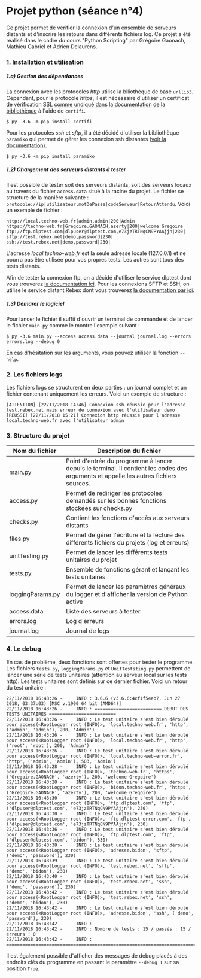 # Projet python (séance n°4)

Ce projet permet de vérifier la connexion d'un ensemble de serveurs distants et d'inscrire les retours dans différents fichiers log. Ce projet a été réalisé dans le cadre du cours "Python Scripting" par Grégoire Gaonach, Mathieu Gabriel et Adrien Delaurens.
### 1. Installation et utilisation
##### 1.a) Gestion des dépendances
La connexion avec les protocoles _http_ utilise la biliothèque de base `urllib3`. Cependant, pour le protocole _https_, il est nécessaire d'utiliser un certificat de vérification SSL [comme undiqué dans la documentation de la bibliothèque](https://urllib3.readthedocs.io/en/latest/user-guide.html#certificate-verification) à l'aide de `certifi`.

```
$ py -3.6 -m pip install certifi
```

Pour les protocoles _ssh_ et _sftp_, il a été décidé d'utiliser la bibliothèque `paramiko` qui permet de gérer les connexion ssh distantes ([voir la documentation](http://www.paramiko.org/)).

```
$ py -3.6 -m pip install paramiko
```
##### 1.2) Chargement des serveurs distants à tester
Il est possible de tester soit des serveurs distants, soit des serveurs locaux au travers du fichier `access.data` situé à la racine du projet. Le fichier se structure de la manière suivante : `protocole://ip|utilisateur,motDePasse|codeServeur|RetourAttendu`. Voici un exemple de fichier :
```
http://local.techno-web.fr|admin,admin|200|Admin
https://techno-web.fr|Gregoire.GAONACH,azerty|200|welcome Gregoire
ftp://ftp.dlptest.com|dlpuser@dlptest.com,e73jzTRTNqCN9PYAAjjn|230|
sftp://test.rebex.net|demo,password|230|
ssh://test.rebex.net|demo,password|230|
```
L'adresse _local.techno-web.fr_ est la seule adresse locale (127.0.0.1) et ne pourra pas être utilisée pour vos propres tests. Les autres sont tous des tests distants.

Afin de tester la connexion ftp, on a décidé d'utiliser le service dlptest dont vous trouverez [la documentation ici](https://dlptest.com/ftp-test/). Pour les connexions SFTP et SSH, on utilise le service distant Rebex dont vous trouverez [la documentation par ici](http://test.rebex.net/).

##### 1.3) Démarer le logiciel
Pour lancer le fichier il suffit d'ouvrir un terminal de commande et de lancer le fichier `main.py` comme le montre l'exemple suivant :
```
$ py -3.6 main.py --access access.data --journal journal.log --errors errors.log --debug 0
```
En cas d'hésitation sur les arguments, vous pouvez utiliser la fonction `--help`.

### 2. Les fichiers logs

Les fichiers logs se structurent en deux parties : un journal complet et un fichier contenant uniquement les erreurs. Voici un exemple de structure :
```
[ATTENTION] [22/11/2018 14:46] Connexion ssh réussie pour l'adresse test.rebex.net mais erreur de connexion avec l'utilisateur demo
[REUSSI] [22/11/2018 15:21] Connexion http réussie pour l'adresse local.techno-web.fr avec l'utilisateur admin
```

### 3. Structure du projet
| Nom du fichier   | Description du fichier                                                                                                                |
|------------------|---------------------------------------------------------------------------------------------------------------------------------------|
| main.py          | Point d'entrée du programme à lancer depuis le terminal. Il contient les codes des arguments et appelle les autres fichiers sources.  |
| access.py        | Permet de rediriger les protocoles demandés sur les bonnes fonctions stockées sur checks.py                                           |
| checks.py        | Contient les fonctions d'accès aux serveurs distants                                                                                  |
| files.py         | Permet de gérer l'écriture et la lecture des différents fichiers du projets (log et erreurs)                                          |
| unitTesting.py   | Permet de lancer les différents tests unitaires du projet                                                                             |
| tests.py         | Ensemble de fonctions gérant et lançant les tests unitaires                                                                           |
| loggingParams.py | Permet de lancer les paramètres généraux du logger et d'afficher la version de Python active                                          |
| access.data      | Liste des serveurs à tester                                                                                                           |
| errors.log       | Log d'erreurs                                                                                                                         |
| journal.log      | Journal de logs                                                                                                                       |

### 4. Le debug
En cas de problème, deux fonctions sont offertes pour tester le programme. Les fichiers `tests.py`, `loggingParams.py` et `UnitTeststing.py` permettent de lancer une série de tests unitaires (attention au serveur local sur les tests http).
Les tests unitaires sont définis sur ce dernier fichier. Voici un retour du test unitaire :
```
22/11/2018 16:43:26 -     INFO : 3.6.6 (v3.6.6:4cf1f54eb7, Jun 27 2018, 03:37:03) [MSC v.1900 64 bit (AMD64)]
22/11/2018 16:43:26 -     INFO : ========================= DEBUT DES TESTS UNITAIRES =========================
22/11/2018 16:43:26 -     INFO : Le test unitaire s'est bien déroulé pour access(<RootLogger root (INFO)>, 'local.techno-web.fr', 'http', ('admin', 'admin'), 200, 'Admin')
22/11/2018 16:43:26 -     INFO : Le test unitaire s'est bien déroulé pour access(<RootLogger root (INFO)>, 'local.techno-web.fr', 'http', ('root', 'root'), 200, 'Admin')
22/11/2018 16:43:26 -     INFO : Le test unitaire s'est bien déroulé pour access(<RootLogger root (INFO)>, 'local.techno-web-error.fr', 'http', ('admin', 'admin'), 503, 'Admin')
22/11/2018 16:43:28 -     INFO : Le test unitaire s'est bien déroulé pour access(<RootLogger root (INFO)>, 'techno-web.fr', 'https', ('Gregoire.GAONACH', 'azerty'), 200, 'welcome Gregoire')
22/11/2018 16:43:28 -     INFO : Le test unitaire s'est bien déroulé pour access(<RootLogger root (INFO)>, 'bidon.techno-web.fr', 'https', ('Gregoire.GAONACH', 'azerty'), 200, 'welcome Gregoire')
22/11/2018 16:43:30 -     INFO : Le test unitaire s'est bien déroulé pour access(<RootLogger root (INFO)>, 'ftp.dlptest.com', 'ftp', ('dlpuser@dlptest.com', 'e73jzTRTNqCN9PYAAjjn'), 230)
22/11/2018 16:43:30 -     INFO : Le test unitaire s'est bien déroulé pour access(<RootLogger root (INFO)>, 'ftp.dlptest-error.com', 'ftp', ('dlpuser@dlptest.com', 'e73jzTRTNqCN9PYAAjjn'), 230)
22/11/2018 16:43:36 -     INFO : Le test unitaire s'est bien déroulé pour access(<RootLogger root (INFO)>, 'ftp.dlptest.com', 'ftp', ('dlpuser@dlptest.com', 'bidon'), 530)
22/11/2018 16:43:38 -     INFO : Le test unitaire s'est bien déroulé pour access(<RootLogger root (INFO)>, 'adresse.bidon', 'sftp', ('demo', 'password'), 230)
22/11/2018 16:43:39 -     INFO : Le test unitaire s'est bien déroulé pour access(<RootLogger root (INFO)>, 'test.rebex.net', 'sftp', ('demo', 'bidon'), 230)
22/11/2018 16:43:40 -     INFO : Le test unitaire s'est bien déroulé pour access(<RootLogger root (INFO)>, 'test.rebex.net', 'ssh', ('demo', 'password'), 230)
22/11/2018 16:43:42 -     INFO : Le test unitaire s'est bien déroulé pour access(<RootLogger root (INFO)>, 'test.rebex.net', 'ssh', ('demo', 'bidon'), 230)
22/11/2018 16:43:42 -     INFO : Le test unitaire s'est bien déroulé pour access(<RootLogger root (INFO)>, 'adresse.bidon', 'ssh', ('demo', 'password'), 230)
22/11/2018 16:43:42 -     INFO :  
22/11/2018 16:43:42 -     INFO : Nombre de tests : 15 / passés : 15 / erreurs : 0
22/11/2018 16:43:42 -     INFO : =============================================================================
```

Il est également possible d'afficher des messages de debug placés à des endroits clés du programme en passant le paramètre `--debug 1` sur sa position `True`.
